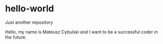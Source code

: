 # hello-world
Just another repository

Hello, my name is Mateusz Cybulski and I want to be a successful coder in the future.
